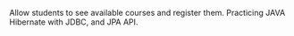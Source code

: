 Allow students to see available courses and register them. Practicing JAVA Hibernate with JDBC, and JPA API.
